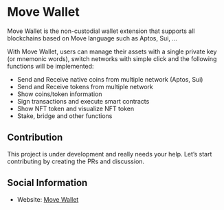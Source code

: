 # Move Wallet 

Move Wallet is the non-custodial wallet extension that supports all blockchains based on Move language such as Aptos, Sui, …

With Move Wallet, users can manage their assets with a single private key (or mnemonic words), switch networks with simple click and the following functions will be implemented: 
- Send and Receive native coins from multiple network (Aptos, Sui)
- Send and Receive tokens from multiple network 
- Show coins/token information 
- Sign transactions and execute smart contracts
- Show NFT token and visualize NFT token 
- Stake, bridge and other functions 

## Contribution 
This project is under development and really needs your help. Let’s start contributing by creating the PRs and discussion.

## Social Information
- Website: [Move Wallet](https://movewallet.io)



